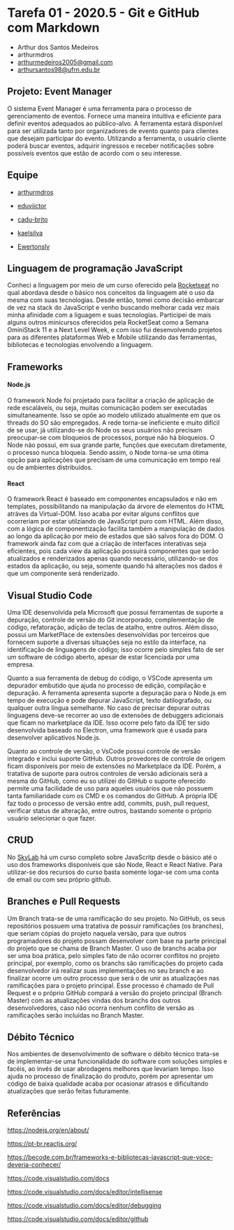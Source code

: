 # Tarefa 01 - 2020.5 - Git e GitHub com Markdown

 * Arthur dos Santos Medeiros
 * arthurmdros
 * arthurmedeiros2005@gmail.com
 * arthursantos98@ufrn.edu.br
 

## Projeto: Event Manager

O sistema Event Manager é uma ferramenta para o processo de gerenciamento de eventos. Fornece uma maneira intuitiva e eficiente para definir eventos adequados ao público-alvo. A ferramenta estará disponível para ser utilizada tanto por organizadores de evento quanto para clientes que desejam participar do evento. Utilizando a ferramenta, o usuário cliente poderá buscar eventos, adquirir ingressos e receber notificações sobre possíveis eventos que estão de acordo com o seu interesse.

## Equipe
   - [arthurmdros](https://github.com/arthurmdros)
   + [eduviictor](https://github.com/eduviictor)
   - [cadu-brito](https://github.com/cadu-brito)
   + [kaelsilva](https://github.com/kaelsilva)
   - [Ewertonslv](https://github.com/Ewertonslv)

## Linguagem de programação JavaScript

Conheci a linguagem por meio de um curso oferecido pela [Rocketseat](https://github.com/Rocketseat) no qual abordava desde o básico nos conceitos da linguagem até o uso da mesma com suas tecnologias. Desde então, tomei como decisão embarcar de vez na stack do JavaScript e venho buscando melhorar cada vez mais minha afinidade com a liguagem e suas tecnologias. Participei de mais alguns outros minicursos oferecidos pela RocketSeat como a Semana OminiStack 11 e a Next Level Week, e com isso fui desenvolvendo projetos para as diferentes plataformas Web e Mobile utilizando das ferramentas, bibliotecas e tecnologias envolvendo a linguagem.

## Frameworks

#### Node.js

O framework Node foi projetado para facilitar a criação de aplicação de rede escaláveis, ou seja, muitas comunicação podem ser executadas simultaneamente. Isso se opõe ao modelo utilizado atualmente em que os threads do SO são empregados. A rede torna-se ineficiente e muito difícil de se usar, já utilizando-se do Node os seus usuários não precisam preocupar-se com bloqueios de processos, porque não há bloqueios. O Node não possui, em sua grande parte, funções que executam diretamente, o processo nunca bloqueia. Sendo assim, o Node torna-se uma ótima opção para aplicações que precisam de uma comunicação em tempo real ou de ambientes distribuídos.

#### React

O framework React é baseado em componentes encapsulados e não em templates, possibilitando na manipulação da árvore de elementos do HTML  atráves da Virtual-DOM. Isso acaba por evitar alguns conflitos que ocorreriam por estar utilziando de JavaScript puro com HTML. Além disso, com a lógica de componentização facilita também a manipulação de dados ao longo da aplicação por meio de estados que são salvos fora do DOM. O framework ainda faz com que a criação de interfaces interativas seja eficientes, pois cada view da aplicação possuirá componentes que serão atualizados e renderizados apenas quando necessário, utilizando-se dos estados da aplicação, ou seja, somente quando há alterações nos dados é que um componente será renderizado.

## Visual Studio Code

Uma IDE desenvolvida pela Microsoft que possui ferramentas de suporte a depuração, controle de versão do Git incorporado, complementação de código, refatoração, adição de teclas de atalho, entre outros. Além disso, possui um MarketPlace de extensões desenvolvidas por terceiros que fornecem suporte a diversas situações seja no estilo da interface, na identificação de linguagens de código; isso ocorre pelo simples fato de ser um software de código aberto, apesar de estar licenciada por uma empresa.

Quanto a sua ferramenta de debug do código, o VSCode apresenta um depurador embutido que ajuda no processo de edição, compilação e depuração. A ferramenta apresenta suporte a depuração para o Node.js em tempo de execução e pode depurar JavaScript, texto datilografado, ou qualquer outra língua semelhante. No caso de precisar depurar outras linguagens deve-se recorrer ao uso de extensões de debuggers adicionais que ficam no marketplace da IDE. Isso ocorre pelo fato da IDE ter sido desenvolvida baseado no Electron, uma framework que é usada para desenvolver aplicativos Node.js.

Quanto ao controle de versão, o VsCode possui controle de versão integrado e inclui suporte GitHub. Outros provedores de controle de origem ficam disponíveis por meio de extensões no Marketplace da IDE. Porém, a tratativa de suporte para outros controles de versão adicionais será a mesma do GitHub, como eu so utilizei do GitHub o suporte oferecido permite uma facilidade de uso para aqueles usuários que não possuem tanta familiaridade com os CMD e os comandos do GitHub. A própria IDE faz todo o processo de versão entre add, commits, push, pull request, verificar status de alteração, entre outros, bastando somente o próprio usuário selecionar o que fazer.


## CRUD

No [SkyLab](https://skylab.rocketseat.com.br/) há um curso completo sobre JavaScritp desde o básico até o uso dos frameworks disponíveis que são Node, React e React Native. Para utilizar-se dos recursos do curso basta somente logar-se com uma conta de email ou com seu próprio github.


## Branches e Pull Requests

Um Branch trata-se de uma ramificação do seu projeto. No GitHub, os seus repositórios possuem uma tratativa de possuir ramificações (os branches), que seriam cópias do projeto naquela versão, para que outros programadores do projeto possam desenvolver com base na parte principal do projeto que se chama de Branch Master. O uso de branchs acaba por ser uma boa prática, pelo simples fato de não ocorrer conflitos no projeto principal, por exemplo, como os branchs são ramificações do projeto cada desenvolvedor irá realizar suas implementações no seu branch e ao finalizar ocorre um outro processo que será o de unir as atualizações nas ramificações para o projeto principal. Esse processo é chamado de Pull Request e o próprio GitHub compará a versão do projeto principal (Branch Master) com as atualizações vindas dos branchs dos outros desenvolvedores, caso não ocorra nenhum conflito de versão as ramificações serão incluídas no Branch Master.

## Débito Técnico

Nos ambientes de desenvolvimento de software o débito técnico trata-se de implementar-se uma funcionalidade do software com soluções simples e facéis, ao invés de usar abrodagens melhores que levariam tempo. Isso ajuda no processo de finalização do produto, porém
por apresentar um código de baixa qualidade acaba por ocasionar atrasos e dificultando atualizações que serão feitas futuramente. 


## Referências

https://nodejs.org/en/about/

https://pt-br.reactjs.org/

https://becode.com.br/frameworks-e-bibliotecas-javascript-que-voce-deveria-conhecer/

https://code.visualstudio.com/docs

https://code.visualstudio.com/docs/editor/intellisense

https://code.visualstudio.com/docs/editor/debugging

https://code.visualstudio.com/docs/editor/github
